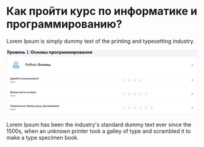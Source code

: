 # Как пройти курс по информатике и программированию?

Lorem Ipsum is simply dummy text of the printing and typesetting industry.

![Курс по Python.Основы](../_images/01-for-students/1.png)

Lorem Ipsum has been the industry's standard dummy text ever since the 1500s,
when an unknown printer took a galley of type and scrambled it to make a type specimen book.
